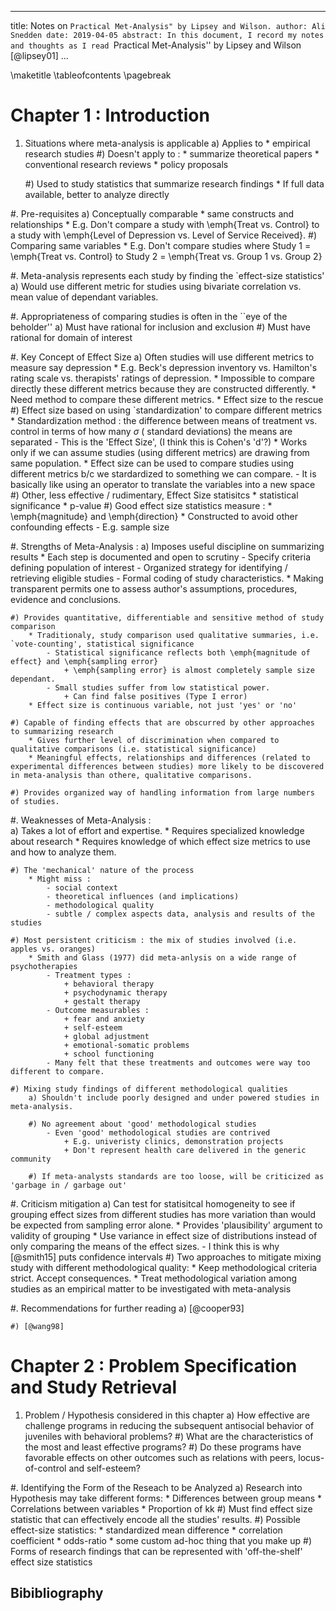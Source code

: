 <!--
Compile : 
    pandoc - -biblio=notes/p-value_refs.bib -f markdown notes/practical_meta_analysis.md -t latex -o output.pdf

Notes:
    1. http://lierdakil.github.io/pandoc-crossref/ 
--> 


<!--
    YAML section
--> 
---
title: Notes on ``Practical Met-Analysis" by Lipsey and Wilson.
author: Ali Snedden
date: 2019-04-05
abstract: In this document, I record my notes and thoughts as I read ``Practical Met-Analysis'' by Lipsey and Wilson [@lipsey01]
...

\maketitle
\tableofcontents
\pagebreak

Chapter 1 : Introduction
========================
<!-- 
Situations whee meta-analysis is applicable
--------------------------------------------
-->

1. Situations where meta-analysis is applicable
    a) Applies to 
        * empirical research studies
    #) Doesn't apply to :
        * summarize theoretical papers
        * conventional research reviews
        * policy proposals

    #) Used to study statistics that summarize research findings
        * If full data available, better to analyze directly

#. Pre-requisites
    a) Conceptually comparable 
        * same constructs and relationships
        * E.g. Don't compare a study with \emph{Treat vs. Control} to a study with \emph{Level of Depression vs. Level of Service Received}.
    #) Comparing same variables
        * E.g. Don't compare studies where Study 1 = \emph{Treat vs. Control} to Study 2 = \emph{Treat vs. Group 1 vs. Group 2}

#. Meta-analysis represents each study by finding the `effect-size statistics'
    a) Would use different metric for studies using bivariate correlation vs. mean value of dependant variables.

#. Appropriateness of comparing studies is often in the ``eye of the beholder''
    a) Must have rational for inclusion and exclusion
    #) Must have rational for domain of interest


#. Key Concept of Effect Size
    a) Often studies will use different metrics to measure say depression
        * E.g. Beck's depression inventory vs. Hamilton's rating scale vs. therapists' ratings of depression.
        * Impossible to compare directly these different metrics because they are constructed differently.
        * Need method to compare these different metrics.
        * Effect size to the rescue
    #) Effect size based on using `standardization' to compare different metrics
        * Standardization method : the difference between means of treatment vs. control in terms of how many $\sigma$ ( standard deviations) the means are separated
            - This is the 'Effect Size', (I think this is Cohen's 'd'?)
        * Works only if we can assume studies (using different metrics) are drawing from same population.
        * Effect size can be used to compare studies using different metrics b/c we stardardized to something we can compare.
            - It is basically like using an operator to translate the variables into a new space
    #) Other, less effective / rudimentary, Effect Size statisitcs
        * statistical significance
        * p-value
    #) Good effect size statistics measure :
        * \emph{magnitude} and \emph{direction}
        * Constructed to avoid other confounding effects
            - E.g. sample size
      
#. Strengths of Meta-Analysis : 
    a) Imposes useful discipline on summarizing results
        * Each step is documented and open to scrutiny
            - Specify criteria defining population of interest
            - Organized strategy for identifying / retrieving eligible studies
            - Formal coding of study characteristics.
        * Making transparent permits one to assess author's assumptions, procedures, evidence and conclusions.

    #) Provides quantitative, differentiable and sensitive method of study comparison
        * Traditionaly, study comparison used qualitative summaries, i.e. `vote-counting', statistical significance
            - Statistical significance reflects both \emph{magnitude of effect} and \emph{sampling error}
                + \emph{sampling error} is almost completely sample size dependant.
            - Small studies suffer from low statistical power.
                + Can find false positives (Type I error)
        * Effect size is continuous variable, not just 'yes' or 'no'

    #) Capable of finding effects that are obscurred by other approaches to summarizing research
        * Gives further level of discrimination when compared to qualitative comparisons (i.e. statistical significance)
        * Meaningful effects, relationships and differences (related to experimental differences between studies) more likely to be discovered in meta-analysis than othere, qualitative comparisons.    
    
    #) Provides organized way of handling information from large numbers of studies.


#. Weaknesses of Meta-Analysis :  
    a) Takes a lot of effort and expertise.
        * Requires specialized knowledge about research
        * Requires knowledge of which effect size metrics to use and how to analyze them.

    #) The 'mechanical' nature of the process 
        * Might miss :
            - social context
            - theoretical influences (and implications)
            - methodological quality
            - subtle / complex aspects data, analysis and results of the studies

    #) Most persistent criticism : the mix of studies involved (i.e. apples vs. oranges) 
        * Smith and Glass (1977) did meta-anlysis on a wide range of psychotherapies
            - Treatment types :
                + behavioral therapy
                + psychodynamic therapy
                + gestalt therapy
            - Outcome measurables : 
                + fear and anxiety
                + self-esteem
                + global adjustment
                + emotional-somatic problems
                + school functioning
            - Many felt that these treatments and outcomes were way too different to compare.
    
    #) Mixing study findings of different methodological qualities
        a) Shouldn't include poorly designed and under powered studies in meta-analysis.

        #) No agreement about 'good' methodological studies
            - Even 'good' methodological studies are contrived 
                + E.g. univeristy clinics, demonstration projects
                + Don't represent health care delivered in the generic community

        #) If meta-analysts standards are too loose, will be criticized as 'garbage in / garbage out'



#. Criticism mitigation
    a) Can test for statisitcal homogeneity to see if grouping effect sizes from different studies has more variation than would be expected from sampling error alone.
        * Provides 'plausibility' argument to validity of grouping
        * Use variance in effect size of distributions instead of only comparing the means of the effect sizes.
            - I think this is why [@smith15] puts confidence intervals
    #) Two approaches to mitigate mixing study with different methodological quality:
        * Keep methodological criteria strict.  Accept consequences.
        * Treat methodological variation among studies as an empirical matter to be investigated with meta-analysis

#. Recommendations for further reading
    a) [@cooper93] 
    
    #) [@wang98] 



Chapter 2 : Problem Specification and Study Retrieval 
========================
1. Problem / Hypothesis considered in this chapter
    a) How effective are challenge programs in reducing the subsequent antisocial behavior of juveniles with behavioral problems?
    #) What are the characteristics of the most and least effective programs?
    #) Do these programs have favorable effects on other outcomes such as relations with peers, locus-of-control and self-esteem?

#. Identifying the Form of the Reseach to be Analyzed
    a) Research into Hypothesis may take different forms:
        * Differences between group means
        * Correlations between variables
        * Proportion of kk
    #) Must find effect size statistic that can effectively encode all the studies' results.
    #) Possible effect-size statistics:
        * standardized mean difference
        * correlation coefficient
        * odds-ratio
        * some custom ad-hoc thing that you make up
    #) Forms of research findings that can be represented with 'off-the-shelf' effect size statistics


Bibibliography
--------------







